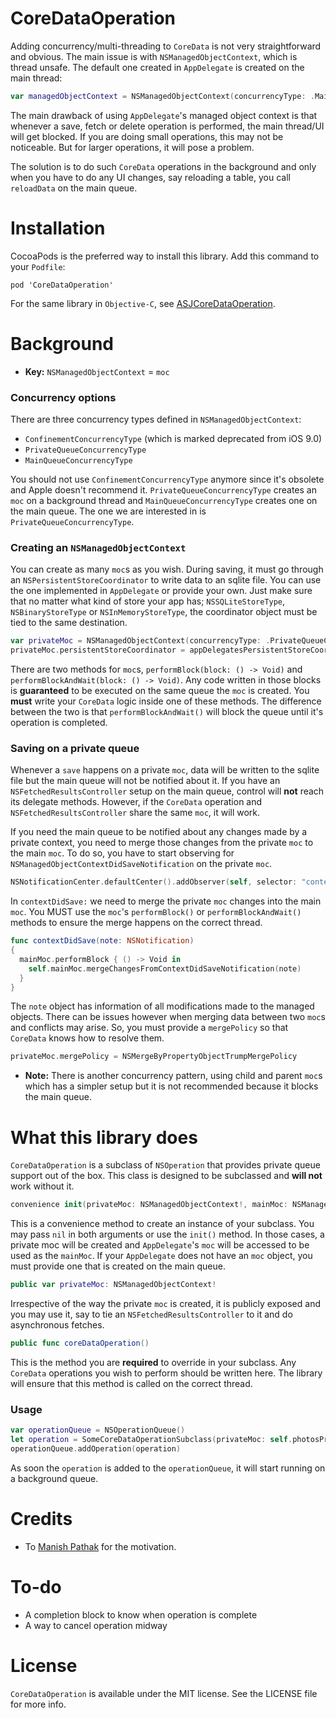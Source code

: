 # CoreDataOperation

Adding concurrency/multi-threading to `CoreData` is not very straightforward and obvious. The main issue is with `NSManagedObjectContext`, which is thread unsafe. The default one created in `AppDelegate` is created on the main thread:

```swift
var managedObjectContext = NSManagedObjectContext(concurrencyType: .MainQueueConcurrencyType)
```

The main drawback of using `AppDelegate`'s managed object context is that whenever a save, fetch or delete operation is performed, the main thread/UI will get blocked. If you are doing small operations, this may not be noticeable. But for larger operations, it will pose a problem.

The solution is to do such `CoreData` operations in the background and only when you have to do any UI changes, say reloading a table, you call `reloadData` on the main queue.

# Installation

CocoaPods is the preferred way to install this library. Add this command to your `Podfile`:

```
pod 'CoreDataOperation'
```

For the same library in `Objective-C`, see [ASJCoreDataOperation](https://github.com/sudeepjaiswal/ASJCoreDataOperation).

# Background

* **Key:** `NSManagedObjectContext` = `moc`

### Concurrency options
There are three concurrency types defined in `NSManagedObjectContext`:
- `ConfinementConcurrencyType` (which is marked deprecated from iOS 9.0)
- `PrivateQueueConcurrencyType`
- `MainQueueConcurrencyType`

You should not use `ConfinementConcurrencyType` anymore since it's obsolete and Apple doesn't recommend it. `PrivateQueueConcurrencyType` creates an `moc` on a background thread and `MainQueueConcurrencyType` creates one on the main queue. The one we are interested in is `PrivateQueueConcurrencyType`.

### Creating an `NSManagedObjectContext`

You can create as many `moc`s as you wish. During saving, it must go through an `NSPersistentStoreCoordinator` to write data to an sqlite file. You can use the one implemented in `AppDelegate` or provide your own. Just make sure that no matter what kind of store your app has; `NSSQLiteStoreType`, `NSBinaryStoreType` or `NSInMemoryStoreType`, the coordinator object must be tied to the same destination.

```swift
var privateMoc = NSManagedObjectContext(concurrencyType: .PrivateQueueConcurrencyType)
privateMoc.persistentStoreCoordinator = appDelegatesPersistentStoreCoordinator;
```

There are two methods for `moc`s, `performBlock(block: () -> Void)` and `performBlockAndWait(block: () -> Void)`. Any code written in those blocks is **guaranteed** to be executed on the same queue the `moc` is created. You **must** write your `CoreData` logic inside one of these methods. The difference between the two is that `performBlockAndWait()` will block the queue until it's operation is completed.

### Saving on a private queue

Whenever a `save` happens on a private `moc`, data will be written to the sqlite file but the main queue will not be notified about it. If you have an `NSFetchedResultsController` setup on the main queue, control will **not** reach its delegate methods. However, if the `CoreData` operation and `NSFetchedResultsController` share the same `moc`, it will work.

If you need the main queue to be notified about any changes made by a private context, you need to merge those changes from the private `moc` to the main `moc`. To do so, you have to start observing for `NSManagedObjectContextDidSaveNotification` on the private `moc`.

```swift
NSNotificationCenter.defaultCenter().addObserver(self, selector: "contextDidSave:", name: NSManagedObjectContextDidSaveNotification, object: privateMoc)
```

In `contextDidSave:` we need to merge the private `moc` changes into the main `moc`. You MUST use the `moc`'s `performBlock()` or `performBlockAndWait()` methods to ensure the merge happens on the correct thread.

```swift
func contextDidSave(note: NSNotification)
{
  mainMoc.performBlock { () -> Void in
    self.mainMoc.mergeChangesFromContextDidSaveNotification(note)
  }
}
```

The `note` object has information of all modifications made to the managed objects. There can be issues however when merging data between two `moc`s and conflicts may arise. So, you must provide a `mergePolicy` so that `CoreData` knows how to resolve them.

```swift
privateMoc.mergePolicy = NSMergeByPropertyObjectTrumpMergePolicy
```

* **Note:** There is another concurrency pattern, using child and parent `moc`s which has a simpler setup but it is not recommended because it blocks the main queue.

# What this library does

`CoreDataOperation` is a subclass of `NSOperation` that provides private queue support out of the box. This class is designed to be subclassed and **will not** work without it.

```swift
convenience init(privateMoc: NSManagedObjectContext!, mainMoc: NSManagedObjectContext!)
```
This is a convenience method to create an instance of your subclass. You may pass `nil` in both arguments or use the `init()` method. In those cases, a private moc will be created and `AppDelegate`'s `moc` will be accessed to be used as the `mainMoc`. If your `AppDelegate` does not have an `moc` object, you must provide one that is created on the main queue.

```swift
public var privateMoc: NSManagedObjectContext!
```
Irrespective of the way the private `moc` is created, it is publicly exposed and you may use it, say to tie an `NSFetchedResultsController` to it and do asynchronous fetches.

```swift 
public func coreDataOperation()
```
This is the method you are **required** to override in your subclass. Any `CoreData` operations you wish to perform should be written here. The library will ensure that this method is called on the correct thread.

### Usage

```swift
var operationQueue = NSOperationQueue()
let operation = SomeCoreDataOperationSubclass(privateMoc: self.photosPrivateMoc, mainMoc: nil)
operationQueue.addOperation(operation)
```
As soon the `operation` is added to the `operationQueue`, it will start running on a background queue.

# Credits

- To [Manish Pathak](https://github.com/manish-1988) for the motivation.

# To-do

- A completion block to know when operation is complete
- A way to cancel operation midway

# License

`CoreDataOperation` is available under the MIT license. See the LICENSE file for more info.
